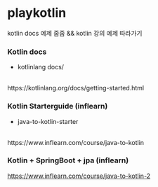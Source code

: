 # playkotlin
kotlin docs 예제 줍줍 &amp;&amp; kotlin 강의 예제 따라가기

### Kotlin docs
* kotlinlang docs/
<br>
https://kotlinlang.org/docs/getting-started.html

### Kotlin Starterguide (inflearn)
* java-to-kotlin-starter
<br>
https://www.inflearn.com/course/java-to-kotlin

### Kotlin + SpringBoot + jpa (inflearn)
https://www.inflearn.com/course/java-to-kotlin-2
